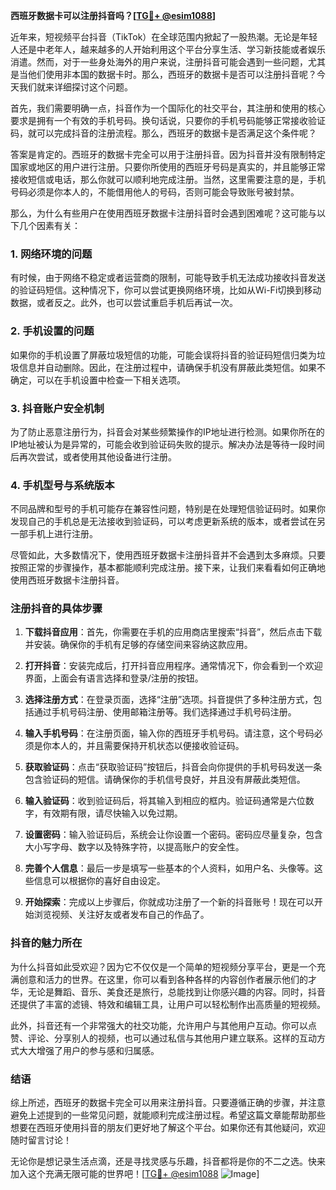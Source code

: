 **西班牙数据卡可以注册抖音吗？[[TG💪+ @esim1088](https://t.me/s/esim1088)]**

近年来，短视频平台抖音（TikTok）在全球范围内掀起了一股热潮。无论是年轻人还是中老年人，越来越多的人开始利用这个平台分享生活、学习新技能或者娱乐消遣。然而，对于一些身处海外的用户来说，注册抖音可能会遇到一些问题，尤其是当他们使用非本国的数据卡时。那么，西班牙的数据卡是否可以注册抖音呢？今天我们就来详细探讨这个问题。

首先，我们需要明确一点，抖音作为一个国际化的社交平台，其注册和使用的核心要求是拥有一个有效的手机号码。换句话说，只要你的手机号码能够正常接收验证码，就可以完成抖音的注册流程。那么，西班牙的数据卡是否满足这个条件呢？

答案是肯定的。西班牙的数据卡完全可以用于注册抖音。因为抖音并没有限制特定国家或地区的用户进行注册。只要你所使用的西班牙号码是真实的，并且能够正常接收短信或电话，那么你就可以顺利地完成注册。当然，这里需要注意的是，手机号码必须是你本人的，不能借用他人的号码，否则可能会导致账号被封禁。

那么，为什么有些用户在使用西班牙数据卡注册抖音时会遇到困难呢？这可能与以下几个因素有关：

### 1. 网络环境的问题

有时候，由于网络不稳定或者运营商的限制，可能导致手机无法成功接收抖音发送的验证码短信。这种情况下，你可以尝试更换网络环境，比如从Wi-Fi切换到移动数据，或者反之。此外，也可以尝试重启手机后再试一次。

### 2. 手机设置的问题

如果你的手机设置了屏蔽垃圾短信的功能，可能会误将抖音的验证码短信归类为垃圾信息并自动删除。因此，在注册过程中，请确保手机没有屏蔽此类短信。如果不确定，可以在手机设置中检查一下相关选项。

### 3. 抖音账户安全机制

为了防止恶意注册行为，抖音会对某些频繁操作的IP地址进行检测。如果你所在的IP地址被认为是异常的，可能会收到验证码失败的提示。解决办法是等待一段时间后再次尝试，或者使用其他设备进行注册。

### 4. 手机型号与系统版本

不同品牌和型号的手机可能存在兼容性问题，特别是在处理短信验证码时。如果你发现自己的手机总是无法接收到验证码，可以考虑更新系统的版本，或者尝试在另一部手机上进行注册。

尽管如此，大多数情况下，使用西班牙数据卡注册抖音并不会遇到太多麻烦。只要按照正常的步骤操作，基本都能顺利完成注册。接下来，让我们来看看如何正确地使用西班牙数据卡注册抖音。

### 注册抖音的具体步骤

1. **下载抖音应用**：首先，你需要在手机的应用商店里搜索“抖音”，然后点击下载并安装。确保你的手机有足够的存储空间来容纳这款应用。

2. **打开抖音**：安装完成后，打开抖音应用程序。通常情况下，你会看到一个欢迎界面，上面会有语言选择和登录/注册的按钮。

3. **选择注册方式**：在登录页面，选择“注册”选项。抖音提供了多种注册方式，包括通过手机号码注册、使用邮箱注册等。我们选择通过手机号码注册。

4. **输入手机号码**：在注册页面，输入你的西班牙手机号码。请注意，这个号码必须是你本人的，并且需要保持开机状态以便接收验证码。

5. **获取验证码**：点击“获取验证码”按钮后，抖音会向你提供的手机号码发送一条包含验证码的短信。请确保你的手机信号良好，并且没有屏蔽此类短信。

6. **输入验证码**：收到验证码后，将其输入到相应的框内。验证码通常是六位数字，有效期有限，请尽快输入以免过期。

7. **设置密码**：输入验证码后，系统会让你设置一个密码。密码应尽量复杂，包含大小写字母、数字以及特殊字符，以提高账户的安全性。

8. **完善个人信息**：最后一步是填写一些基本的个人资料，如用户名、头像等。这些信息可以根据你的喜好自由设定。

9. **开始探索**：完成以上步骤后，你就成功注册了一个新的抖音账号！现在可以开始浏览视频、关注好友或者发布自己的作品了。

### 抖音的魅力所在

为什么抖音如此受欢迎？因为它不仅仅是一个简单的短视频分享平台，更是一个充满创意和活力的世界。在这里，你可以看到各种各样的内容创作者展示他们的才华，无论是舞蹈、音乐、美食还是旅行，总能找到让你感兴趣的内容。同时，抖音还提供了丰富的滤镜、特效和编辑工具，让用户可以轻松制作出高质量的短视频。

此外，抖音还有一个非常强大的社交功能，允许用户与其他用户互动。你可以点赞、评论、分享别人的视频，也可以通过私信与其他用户建立联系。这样的互动方式大大增强了用户的参与感和归属感。

### 结语

综上所述，西班牙的数据卡完全可以用来注册抖音。只要遵循正确的步骤，并注意避免上述提到的一些常见问题，就能顺利完成注册过程。希望这篇文章能帮助那些想要在西班牙使用抖音的朋友们更好地了解这个平台。如果你还有其他疑问，欢迎随时留言讨论！

无论你是想记录生活点滴，还是寻找灵感与乐趣，抖音都将是你的不二之选。快来加入这个充满无限可能的世界吧！[[TG💪+ @esim1088](https://t.me/s/esim1088) ![Image](https://i.postimg.cc/4NQfJmqS/Snipaste-2025-05-13-00-14-12.png)]